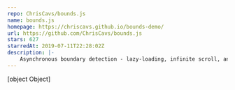 ```yaml
---
repo: ChrisCavs/bounds.js
name: bounds.js
homepage: https://chriscavs.github.io/bounds-demo/
url: https://github.com/ChrisCavs/bounds.js
stars: 627
starredAt: 2019-07-11T22:28:02Z
description: |-
    Asynchronous boundary detection - lazy-loading, infinite scroll, and more
---
```


[object Object]

